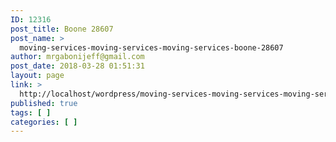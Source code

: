 ```yaml
---
ID: 12316
post_title: Boone 28607
post_name: >
  moving-services-moving-services-moving-services-boone-28607
author: mrgabonijeff@gmail.com
post_date: 2018-03-28 01:51:31
layout: page
link: >
  http://localhost/wordpress/moving-services-moving-services-moving-services-boone-28607/
published: true
tags: [ ]
categories: [ ]
---
```

